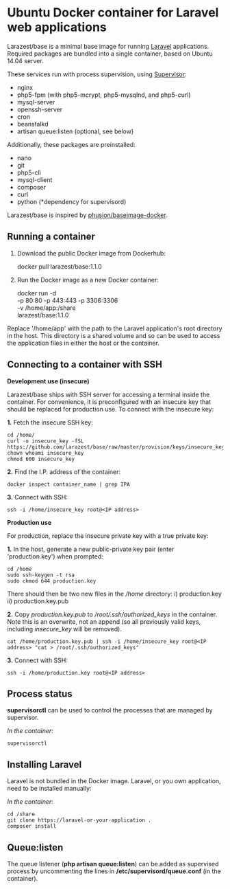Ubuntu Docker container for Laravel web applications
====================================================

Larazest/base is a minimal base image for running [Laravel](https://github.com/laravel/laravel) applications. Required 
packages are bundled into a single container, based on Ubuntu 14.04 server.

These services run with process supervision, using [Supervisor](http://supervisord.org):

- nginx
- php5-fpm (with php5-mcrypt, php5-mysqlnd, and php5-curl)
- mysql-server
- openssh-server
- cron
- beanstalkd
- artisan queue:listen (optional, see below)

Additionally, these packages are preinstalled:

- nano
- git
- php5-cli
- mysql-client
- composer
- curl
- python (*dependency for supervisord)

Larazest/base is inspired by [phusion/baseimage-docker](https://github.com/phusion/baseimage-docker).

Running a container
-------------------

1. Download the public Docker image from Dockerhub:

	docker pull larazest/base:1.1.0

2. Run the Docker image as a new Docker container:

	docker run -d \
	-p 80:80 -p 443:443 -p 3306:3306 \
	-v /home/app:/share \
	larazest/base:1.1.0

Replace '/home/app' with the path to the Laravel application's root directory in the host. This directory is a shared 
volume and so can be used to access the application files in either the host or the container.

Connecting to a container with SSH
----------------------------------

**Development use (insecure)**

Larazest/base ships with SSH server for accessing a terminal inside the container. For convenience, it is preconfigured 
with an insecure key that should be replaced for production use. To connect with the insecure key:

**1.** Fetch the insecure SSH key:

	cd /home/
	curl -o insecure_key -fSL https://github.com/larazest/base/raw/master/provision/keys/insecure_key
	chown whoami insecure_key
	chmod 600 insecure_key

**2.** Find the I.P. address of the container:

	docker inspect container_name | grep IPA

**3.** Connect with SSH:

	ssh -i /home/insecure_key root@<IP address>

**Production use**

For production, replace the insecure private key with a true private key:

**1.** In the host, generate a new public-private key pair (enter 'production.key') when prompted:

	cd /home
	sudo ssh-keygen -t rsa
	sudo chmod 644 production.key

There should then be two new files in the */home* directory: i) production.key ii) production.key.pub

**2.** Copy *production.key.pub* to */root/.ssh/authorized_keys* in the container. Note this is an overwrite, not an append 
(so all previously valid keys, including *insecure_key* will be removed).

	cat /home/production.key.pub | ssh -i /home/insecure_key root@<IP address> "cat > /root/.ssh/authorized_keys"

**3.** Connect with SSH:

	ssh -i /home/production.key root@<IP address>

Process status
--------------

**supervisorctl** can be used to control the processes that are managed by supervisor.

*In the container*:

	supervisorctl

Installing Laravel
------------------

Laravel is not bundled in the Docker image. Laravel, or you own application, need to be installed manually:

*In the container*:

	cd /share
	git clone https://laravel-or-your-application .
	composer install

Queue:listen
------------

The queue listener (**php artisan queue:listen**) can be added as supervised process by uncommenting the lines in
**/etc/supervisord/queue.conf** (in the container).
